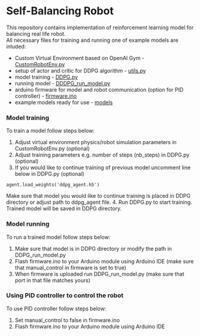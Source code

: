 # Self-Balancing Robot
This repository contains implementation of reinforcement learning model for balancing real life robot.\
All necessary files for training and running one of example models are inluded:
- Custom Virtual Environment based on OpenAI Gym - [CustomRobotEnv.py](DDPG/CustomRobotEnv.py)
- setup of actor and critic for DDPG algorithm - [utils.py](DDPG/utils.py)
- model training - [DDPG.py](DDPG/DDPG.py)
- running model - [DDDPG_run_model.py](DDPG/DDPG_run_model.py)
- arduino firmware for model and robot communication (option for PID controller) - [firmware.ino](DDPG/firmware/firmware.ino)
- example models ready for use - [models](DDPG/models)


### Model training
To train a model follow steps below:
1. Adjust virtual environment physics/robot simulation parameters in CustomRobotEnv.py (optional)
2. Adjust training parameters e.g. number of steps (nb_steps) in DDPG.py (optional)
3. If you would like to continue training of previous model uncomment line below in DDPG.py (optional)

````
agent.load_weights('ddpg_agent.h5')
````

Make sure that model you would like to continue training is placed in DDPG directory or adjust path to ddpg_agent file.
4. Run DDPG.py to start training. Trained model will be saved in DDPG directory.

### Model running
To run a trained model follow steps below:
1. Make sure that model is in DDPG directory or modify the path in DDPG_run_model.py
2. Flash firmware.ino to your Arduino module using Arduino IDE (make sure that manual_control in firmware is set to true)
3. When firmware is uploaded run DDPG_run_model.py (make sure that port in that file matches yours)


###  Using PID controller to control the robot
To use PID controller follow steps below:
1. Set manual_control to false in firmware.ino
2. Flash firmware.ino to your Arduino module using Arduino IDE  
  



